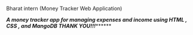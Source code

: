 Bharat intern (Money Tracker Web Application)

*******A money tracker app for managing expenses and income using HTML , CSS , and MangoDB THANK YOU!!!*************
